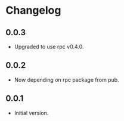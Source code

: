 # Changelog

## 0.0.3

- Upgraded to use rpc v0.4.0.

## 0.0.2

- Now depending on rpc package from pub.

## 0.0.1

- Initial version.
